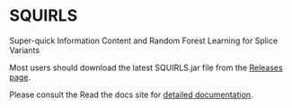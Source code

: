 # SQUIRLS

Super-quick Information Content and Random Forest Learning for Splice Variants

Most users should download the latest SQUIRLS.jar file from
the [Releases page](https://github.com/ielis/Squirls/releases).

Please consult the Read the docs site for [detailed documentation]().
